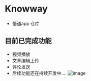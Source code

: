 # Knowway
- 悟道app 仓库
## 目前已完成功能
- 视频播放
- 文章编辑上传
- 评论发送
- 后续功能还在持续开发中....
![image](https://github.com/Moing12/Knowway/blob/main/Resources/knowway.png)
